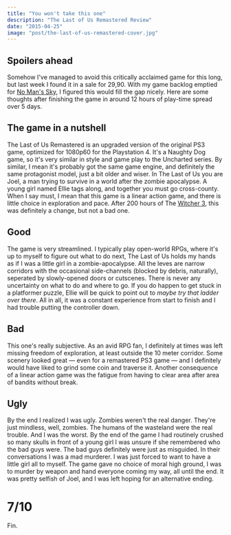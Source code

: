 ```yaml
---
title: "You won't take this one"
description: "The Last of Us Remastered Review"
date: "2015-04-25"
image: "post/the-last-of-us-remastered-cover.jpg"
---
```


## Spoilers ahead

Somehow I've managed to avoid this critically acclaimed game for this long, but last week I found it in a sale for 29,90. With my game backlog emptied for [No Man's Sky](http://www.no-mans-sky.com), I figured this would fill the gap nicely. Here are some thoughts after finishing the game in around 12 hours of play-time spread over 5 days.

## The game in a nutshell

The Last of Us Remastered is an upgraded version of the original PS3 game, optimized for 1080p60 for the Playstation 4. It's a Naughty Dog game, so it's very similar in style and game play to the Uncharted series. By similar, I mean it's probably got the same game engine, and definitely the same protagonist model, just a bit older and wiser. In The Last of Us you are Joel, a man trying to survive in a world after the zombie apocalypse. A young girl named Ellie tags along, and together you must go cross-county. When I say must, I mean that this game is a linear action game, and there is little choice in exploration and pace. After 200 hours of The [Witcher 3](http://thewitcher.com/en/witcher3), this was definitely a change, but not a bad one.

## Good

The game is very streamlined. I typically play open-world RPGs, where it's up to myself to figure out what to do next, The Last of Us holds my hands as if I was a little girl in a zombie-apocalypse. All the leves are narrow corridors with the occasional side-channels (blocked by debris, naturally), seperated by slowly-opened doors or cutscenes. There is never any uncertainty on what to do and where to go. If you do happen to get stuck in a platformer puzzle, Ellie will be quick to point out to _maybe try that ladder over there_. All in all, it was a constant experience from start to finish and I had trouble putting the controller down.

## Bad

This one's really subjective. As an avid RPG fan, I definitely at times was left missing freedom of exploration, at least outside the 10 meter corridor. Some scenery looked great — even for a remastered PS3 game — and I definitely would have liked to grind some coin and traverse it. Another consequence of a linear action game was the fatigue from having to clear area after area of bandits without break.

## Ugly

By the end I realized I was ugly. Zombies weren't the real danger. They're just mindless, well, zombies. The humans of the wasteland were the real trouble. And I was the worst. By the end of the game I had routinely crushed so many skulls in front of a young girl I was unsure if she remembered who the bad guys were. The bad guys definitely were just as misguided. In their conversations I was a mad murderer. I was just forced to want to have a little girl all to myself. The game gave no choice of moral high ground, I was to murder by weapon and hand everyone coming my way, all until the end. It was pretty selfish of Joel, and I was left hoping for an alternative ending.

# 7/10

Fin.